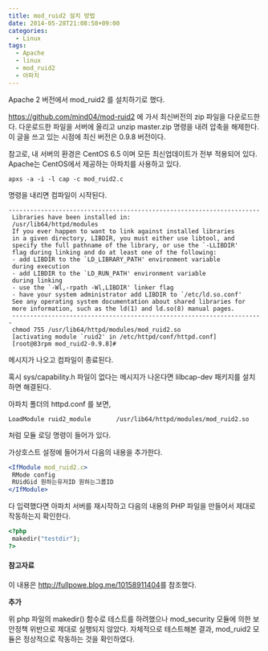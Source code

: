 ```yaml
---
title: mod_ruid2 설치 방법
date: 2014-05-28T21:08:58+09:00
categories:
  - Linux
tags:
  - Apache
  - linux
  - mod_ruid2
  - 아파치
---
```

Apache 2 버전에서 mod_ruid2 를 설치하기로 했다.

<https://github.com/mind04/mod-ruid2> 에 가서 최신버전의 zip 파일을 다운로드한다. 다운로드한 파일을 서버에 올리고 unzip master.zip 명령을 내려 압축을 해제한다. 이 글을 쓰고 있는 시점에 최신 버전은 0.9.8 버전이다.

참고로, 내 서버의 환경은 CentOS 6.5 이며 모든 최신업데이트가 전부 적용되어 있다. Apache는 CentOS에서 제공하는 아파치를 사용하고 있다.

```console
apxs -a -i -l cap -c mod_ruid2.c
```

명령을 내리면 컴파일이 시작된다.

```console
----------------------------------------------------------------------
 Libraries have been installed in:
 /usr/lib64/httpd/modules
 If you ever happen to want to link against installed libraries
 in a given directory, LIBDIR, you must either use libtool, and
 specify the full pathname of the library, or use the `-LLIBDIR'
 flag during linking and do at least one of the following:
 - add LIBDIR to the `LD_LIBRARY_PATH' environment variable
 during execution
 - add LIBDIR to the `LD_RUN_PATH' environment variable
 during linking
 - use the `-Wl,-rpath -Wl,LIBDIR' linker flag
 - have your system administrator add LIBDIR to `/etc/ld.so.conf'
 See any operating system documentation about shared libraries for
 more information, such as the ld(1) and ld.so(8) manual pages.
 ----------------------------------------------------------------------
 chmod 755 /usr/lib64/httpd/modules/mod_ruid2.so
 [activating module `ruid2' in /etc/httpd/conf/httpd.conf]
 [root@83rpm mod_ruid2-0.9.8]#
 ```

메시지가 나오고 컴파일이 종료된다.

혹시 sys/capability.h 파일이 없다는 메시지가 나온다면 lilbcap-dev 패키지를 설치하면 해결된다.

아파치 폴더의 httpd.conf 를 보면,

```
LoadModule ruid2_module       /usr/lib64/httpd/modules/mod_ruid2.so
```

처럼 모듈 로딩 명령이 들어가 있다.

가상호스트 설정에 들어가서 다음의 내용을 추가한다.

```apache
<IfModule mod_ruid2.c>
 RMode config
 RUidGid 원하는유저ID 원하는그룹ID
</IfModule>
```

다 입력했다면 아파치 서버를 재시작하고 다음의 내용의 PHP 파일을 만들어서 제대로 작동하는지 확인한다.

```php
<?php
 makedir("testdir");
?>
```

#### 참고자료
  이 내용은 <http://fullpowe.blog.me/10158911404>를 참조했다.

**추가**

위 php 파일의 makedir() 함수로 테스트를 하려했으나 mod_security 모듈에 의한 보안정책 위반으로 제대로 실행되지 않았다. 자체적으로 테스트해본 결과, mod_ruid2 모듈은 정상적으로 작동하는 것을 확인하였다.
